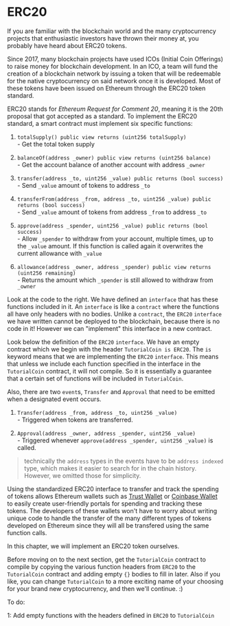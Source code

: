 # ERC20

If you are familiar with the blockchain world and the many cryptocurrency projects that enthusiastic investors have thrown their money at, you probably have heard about ERC20 tokens. 

Since 2017, many blockchain projects have used ICOs (Initial Coin Offerings) to raise money for blockchain development. In an ICO, a team will fund the creation of a blockchain network by issuing a token that will be redeemable for the native cryptocurrency on said network once it is developed. Most of these tokens have been issued on Ethereum through the ERC20 token standard.

ERC20 stands for _Ethereum Request for Comment 20_, meaning it is the 20th proposal that got accepted as a standard. To implement the ERC20 standard, a smart contract must implement six specific functions:

  1. `totalSupply() public view returns (uint256 totalSupply)`  
    -  Get the total token supply
    
  2. `balanceOf(address _owner) public view returns (uint256 balance)`  
    -  Get the account balance of another account with address `_owner`  
    
  3. `transfer(address _to, uint256 _value) public returns (bool success)`  
    -  Send `_value` amount of tokens to address `_to`  
    
  4. `transferFrom(address _from, address _to, uint256 _value) public returns (bool success)`  
    -  Send `_value` amount of tokens from address `_from` to address `_to`  
    
  5. `approve(address _spender, uint256 _value) public returns (bool success)`  
    -  Allow `_spender` to withdraw from your account, multiple times, up to the `_value` amount. If this function is called again it overwrites the current allowance with `_value`  
    
  6. `allowance(address _owner, address _spender) public view returns (uint256 remaining)`  
    -  Returns the amount which `_spender` is still allowed to withdraw from `_owner`

Look at the code to the right. We have defined an `interface` that has these functions included in it. An `interface` is like a `contract` where the functions all have only headers with no bodies. Unlike a `contract`, the `ERC20` `interface` we have written cannot be deployed to the blockchain, because there is no code in it! However we can "implement" this interface in a new contract. 

Look below the definition of the `ERC20` `interface`. We have an empty contract which we begin with the header `TutorialCoin is ERC20`. The `is` keyword means that we are implementing the `ERC20` `interface`. This means that unless we include each function specified in the interface in the `TutorialCoin` contract, it will not compile. So it is essentially a guarantee that a certain set of functions will be included in `TutorialCoin`.  

Also, there are two `event`s, `Transfer` and `Approval` that need to be emitted when a designated event occurs.

  1. `Transfer(address _from, address _to, uint256 _value)`  
    - Triggered when tokens are transferred.
    
  2. `Approval(address _owner, address _spender, uint256 _value)`  
    -  Triggered whenever `approve(address _spender, uint256 _value)` is called.

>technically the `address` types in the events have to be `address indexed` type, which makes it easier to search for in the chain history. However, we omitted those for simplicity.

Using the standardized ERC20 interface to transfer and track the spending of tokens allows Ethereum wallets such as [Trust Wallet](https://trustwallet.com/) or [Coinbase Wallet](https://wallet.coinbase.com/) to easily create user-friendly portals for spending and tracking these tokens. The developers of these wallets won't have to worry about writing unique code to handle the transfer of the many different types of tokens developed on Ethereum since they will all be transfered using the same function calls. 

In this chapter, we will implement an ERC20 token ourselves. 

Before moving on to the next section, get the `TutorialCoin` contract to compile by copying the various function headers from `ERC20` to the `TutorialCoin` contract and adding empty `{}` bodies to fill in later. Also if you like, you can change `TutorialCoin` to a more exciting name of your choosing for your brand new cryptocurrency, and then we'll continue. :)

To do:

1: Add empty functions with the headers defined in `ERC20` to `TutorialCoin`
